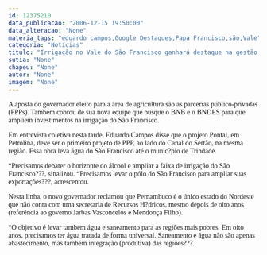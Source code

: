 ```yaml
---
id: 12375210
data_publicacao: "2006-12-15 19:50:00"
data_alteracao: "None"
materia_tags: "eduardo campos,Google Destaques,Papa Francisco,são,Vale"
categoria: "Notícias"
titulo: "Irrigação no Vale do São Francisco ganhará destaque na gestão Eduardo Campos"
sutia: "None"
chapeu: "None"
autor: "None"
imagem: "None"
---
```

<p><P><FONT face=Verdana>A aposta do governador eleito para a área de agricultura são as parcerias público-privadas (PPPs). Também cobrou de sua nova equipe que busque o BNB e o BNDES para que ampliem investimentos na irrigação do São Francisco.<BR></FONT><FONT face=Verdana></FONT></P></p>
<p><P><FONT face=Verdana>Em entrevista coletiva nesta tarde, Eduardo Campos disse que o projeto Pontal, em Petrolina, deve ser o primeiro projeto de PPP, ao lado do Canal do Sertão, na mesma região. Essa obra leva água do São Francisco até o munic?pio de Trindade.<BR></FONT></P></p>
<p><P><FONT face=Verdana>“Precisamos debater o horizonte do álcool e ampliar a faixa de irrigação do São Francisco???, sinalizou. “Precisamos levar o pólo do São Francisco para ampliar suas exportações???, acrescentou.<BR></FONT></P></p>
<p><P><FONT face=Verdana>Nesta linha, o novo governador reclamou que Pernambuco é o único estado do Nordeste que não conta com uma secretaria de Recursos H?dricos, mesmo depois de oito anos (referência ao governo Jarbas Vasconcelos e Mendonça Filho).<BR></FONT></P></p>
<p><P><FONT face=Verdana>“O objetivo é levar também água e saneamento para as regiões mais pobres. Em oito anos, precisamos ter água tratada de forma universal. Saneamento e água não são apenas abastecimento, mas também integração (produtiva) das regiões???.</P></FONT> </p>
